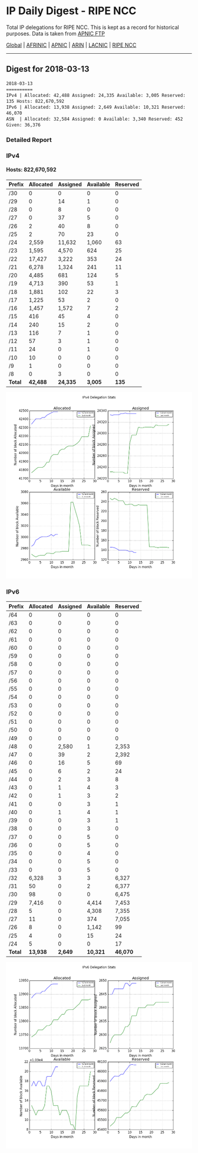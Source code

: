 # IP Daily Digest - RIPE NCC

Total IP delegations for RIPE NCC. This is kept as a record for historical purposes. Data is taken from [APNIC FTP](https://ftp.apnic.net/)

[Global](https://github.com/csmets/IP-Daily-Digest) | [AFRINIC](https://github.com/csmets/IP-Daily-Digest/tree/master/archives/AFRINIC) | [APNIC](https://github.com/csmets/IP-Daily-Digest/tree/master/archives/APNIC) | [ARIN](https://github.com/csmets/IP-Daily-Digest/tree/master/archives/ARIN) | [LACNIC](https://github.com/csmets/IP-Daily-Digest/tree/master/archives/LACNIC) | [RIPE NCC](https://github.com/csmets/IP-Daily-Digest/tree/master/archives/RIPE_NCC)

---

## Digest for 2018-03-13
```
2018-03-13
==========
IPv4 | Allocated: 42,488 Assigned: 24,335 Available: 3,005 Reserved: 135 Hosts: 822,670,592
IPv6 | Allocated: 13,938 Assigned: 2,649 Available: 10,321 Reserved: 46,070
ASN  | Allocated: 32,584 Assigned: 0 Available: 3,340 Reserved: 452 Given: 36,376
```

### Detailed Report

### IPv4

#### Hosts: **822,670,592**

| Prefix | Allocated | Assigned | Available | Reserved |
| ----- | ----- | ----- | ----- | ----- |
| /30 | 0 | 0 | 0 | 0 |
| /29 | 0 | 14 | 1 | 0 |
| /28 | 0 | 8 | 0 | 0 |
| /27 | 0 | 37 | 5 | 0 |
| /26 | 2 | 40 | 8 | 0 |
| /25 | 2 | 70 | 23 | 0 |
| /24 | 2,559 | 11,632 | 1,060 | 63 |
| /23 | 1,595 | 4,570 | 624 | 25 |
| /22 | 17,427 | 3,222 | 353 | 24 |
| /21 | 6,278 | 1,324 | 241 | 11 |
| /20 | 4,485 | 681 | 124 | 5 |
| /19 | 4,713 | 390 | 53 | 1 |
| /18 | 1,881 | 102 | 22 | 3 |
| /17 | 1,225 | 53 | 2 | 0 |
| /16 | 1,457 | 1,572 | 7 | 2 |
| /15 | 416 | 45 | 4 | 0 |
| /14 | 240 | 15 | 2 | 0 |
| /13 | 116 | 7 | 1 | 0 |
| /12 | 57 | 3 | 1 | 0 |
| /11 | 24 | 0 | 1 | 0 |
| /10 | 10 | 0 | 0 | 0 |
| /9 | 1 | 0 | 0 | 0 |
| /8 | 0 | 3 | 0 | 0 |
| **Total** | **42,488** | **24,335** | **3,005** | **135** |

![ipv4-stats](ipv4-figure.png)

### IPv6

| Prefix | Allocated | Assigned | Available | Reserved |
| ----- | ----- | ----- | ----- | ----- |
| /64 | 0 | 0 | 0 | 0 |
| /63 | 0 | 0 | 0 | 0 |
| /62 | 0 | 0 | 0 | 0 |
| /61 | 0 | 0 | 0 | 0 |
| /60 | 0 | 0 | 0 | 0 |
| /59 | 0 | 0 | 0 | 0 |
| /58 | 0 | 0 | 0 | 0 |
| /57 | 0 | 0 | 0 | 0 |
| /56 | 0 | 0 | 0 | 0 |
| /55 | 0 | 0 | 0 | 0 |
| /54 | 0 | 0 | 0 | 0 |
| /53 | 0 | 0 | 0 | 0 |
| /52 | 0 | 0 | 0 | 0 |
| /51 | 0 | 0 | 0 | 0 |
| /50 | 0 | 0 | 0 | 0 |
| /49 | 0 | 0 | 0 | 0 |
| /48 | 0 | 2,580 | 1 | 2,353 |
| /47 | 0 | 39 | 2 | 2,392 |
| /46 | 0 | 16 | 5 | 69 |
| /45 | 0 | 6 | 2 | 24 |
| /44 | 0 | 2 | 3 | 8 |
| /43 | 0 | 1 | 4 | 3 |
| /42 | 0 | 1 | 3 | 2 |
| /41 | 0 | 0 | 3 | 1 |
| /40 | 0 | 1 | 4 | 1 |
| /39 | 0 | 0 | 3 | 1 |
| /38 | 0 | 0 | 3 | 0 |
| /37 | 0 | 0 | 5 | 0 |
| /36 | 0 | 0 | 5 | 0 |
| /35 | 0 | 0 | 4 | 0 |
| /34 | 0 | 0 | 5 | 0 |
| /33 | 0 | 0 | 5 | 0 |
| /32 | 6,328 | 3 | 3 | 6,327 |
| /31 | 50 | 0 | 2 | 6,377 |
| /30 | 98 | 0 | 0 | 6,475 |
| /29 | 7,416 | 0 | 4,414 | 7,453 |
| /28 | 5 | 0 | 4,308 | 7,355 |
| /27 | 11 | 0 | 374 | 7,055 |
| /26 | 8 | 0 | 1,142 | 99 |
| /25 | 4 | 0 | 15 | 24 |
| /24 | 5 | 0 | 0 | 17 |
| **Total** | **13,938** | **2,649** | **10,321** | **46,070** |

![ipv6-stats](ipv6-figure.png)